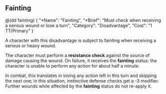 ## Fainting

@(dd fainting)
{ 
  "*Name": "Fainting",
  "*Brief": "Must check when receiving a serious wound or lose a turn",
  "Category": "Disadvantage",
  "Cost": "1 TT/Primary"
}

A character with this disadvantage is subject to fainting when receiving
a serious or heavy wound.

The character must perform a **resistance check** against the source
of damage causing the wound. On failure, it receives the 
**fainting** status: the character is unable to perform any action for
about half a minute.

In combat, this translates in losing any action left in this turn
and skipping the next one; in this situation, instinctive defense
checks get a -3 modifier. Further wounds while affected by the
**fainting** status do not re-apply it.
